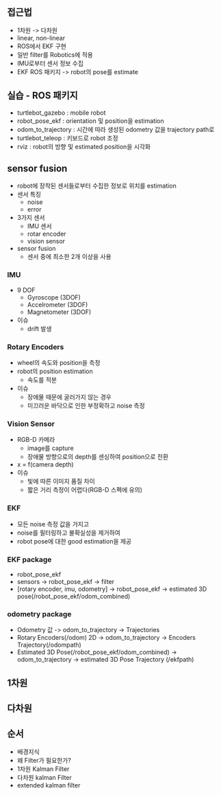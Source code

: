 ﻿
## 접근법
 * 1차원 -> 다차원
 * linear, non-linear
 * ROS에서 EKF 구현
 * 일반 filter를 Robotics에 적용
 * IMU로부터 센서 정보 수집
 * EKF ROS 패키지 -> robot의 pose를 estimate

## 실습 - ROS 패키지
 * turtlebot_gazebo : mobile robot
 * robot_pose_ekf : orientation 및 position을 estimation
 * odom_to_trajectory : 시간에 따라 생성된 odometry 값을 trajectory path로 
 * turtlebot_teleop : 키보드로 robot 조정
 * rviz : robot의 방향 및 estimated position을 시각화


## sensor fusion
 * robot에 장착된 센서들로부터 수집한 정보로 위치를 estimation
 * 센서 특징
   * noise
   * error
 * 3가지 센서
   * IMU 센서
   * rotar encoder
   * vision sensor
 * sensor fusion
   * 센서 중에 최소한 2개 이상을 사용

### IMU
 * 9 DOF
   * Gyroscope (3DOF)
   * Accelrometer (3DOF)
   * Magnetometer (3DOF)
 * 이슈
   * drift 발생

### Rotary Encoders
 * wheel의 속도와 position을 측정
 * robot의 position estimation
   * 속도를 적분
 * 이슈
   * 장애물 때문에 굴러가지 않는 경우
   * 미끄러운 바닥으로 인한 부정확하고 noise 측정

### Vision Sensor
 * RGB-D 카메라
   * image를 capture
   * 장애물 방향으로의 depth를 센싱하여 position으로 전환
 * x = f(camera depth)
 * 이슈
   * 빛에 따른 이미지 품질 차이
   * 짧은 거리 측정이 어렵다(RGB-D 스펙에 유의)

### EKF
 * 모든 noise 측정 값을 가지고 
 * noise를 필터링하고 불확실성을 제거하여
 * robot pose에 대한 good estimation을 제공

### EKF package
 * robot_pose_ekf
 * sensors -> robot_pose_ekf -> filter
 * [rotary encoder, imu, odometry] -> robot_pose_ekf -> estimated 3D pose(/robot_pose_ekf/odom_combined)

### odometry package
 * Odometry 값 -> odom_to_trajectory -> Trajectories
 * Rotary Encoders(/odom) 2D -> odom_to_trajectory -> Encoders Trajectory(/odompath)
 * Estimated 3D Pose(/robot_pose_ekf/odom_combined) -> odom_to_trajectory -> estimated 3D Pose Trajectory (/ekfpath)
## 1차원

## 다차원

## 순서
 * 배경지식
 * 왜 Filter가 필요한가?
 * 1차원 Kalman Filter
 * 다차원 kalman Filter
 * extended kalman filter
 